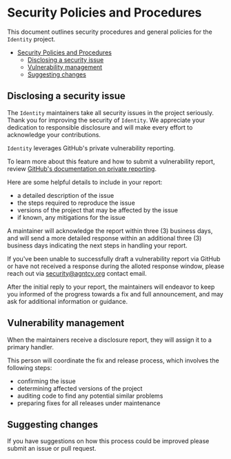 # Security Policies and Procedures

This document outlines security procedures and general policies for the
`Identity` project.

- [Security Policies and Procedures](#security-policies-and-procedures)
  - [Disclosing a security issue](#disclosing-a-security-issue)
  - [Vulnerability management](#vulnerability-management)
  - [Suggesting changes](#suggesting-changes)

## Disclosing a security issue

The `Identity` maintainers take all security issues in the project
seriously. Thank you for improving the security of `Identity`. We
appreciate your dedication to responsible disclosure and will make every effort
to acknowledge your contributions.

`Identity` leverages GitHub's private vulnerability reporting.

To learn more about this feature and how to submit a vulnerability report,
review [GitHub's documentation on private reporting](https://docs.github.com/code-security/security-advisories/guidance-on-reporting-and-writing-information-about-vulnerabilities/privately-reporting-a-security-vulnerability).

Here are some helpful details to include in your report:

- a detailed description of the issue
- the steps required to reproduce the issue
- versions of the project that may be affected by the issue
- if known, any mitigations for the issue

A maintainer will acknowledge the report within three (3) business days, and
will send a more detailed response within an additional three (3) business days
indicating the next steps in handling your report.

If you've been unable to successfully draft a vulnerability report via GitHub or
have not received a response during the alloted response window, please reach out via
[security@agntcy.org](mailto:security@agntcy.org) contact email.

After the initial reply to your report, the maintainers will endeavor to keep
you informed of the progress towards a fix and full announcement, and may ask
for additional information or guidance.

## Vulnerability management

When the maintainers receive a disclosure report, they will assign it to a
primary handler.

This person will coordinate the fix and release process, which involves the
following steps:

- confirming the issue
- determining affected versions of the project
- auditing code to find any potential similar problems
- preparing fixes for all releases under maintenance

## Suggesting changes

If you have suggestions on how this process could be improved please submit an
issue or pull request.
